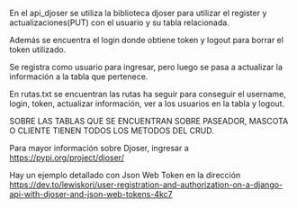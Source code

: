 En el api_djoser se utiliza la biblioteca djoser para utilizar el register y actualizaciones(PUT)
con el usuario y su tabla relacionada.

Además se encuentra el login donde obtiene token y logout para borrar el token utilizado.

Se registra como usuario para ingresar, pero luego se pasa a actualizar la información a la tabla que pertenece.

En rutas.txt se encuentran las rutas ha seguir para conseguir el username, login, token, actualizar información,
ver a los usuarios en la tabla y logout.


SOBRE LAS TABLAS QUE SE ENCUENTRAN SOBRE PASEADOR, MASCOTA O CLIENTE TIENEN TODOS LOS METODOS DEL CRUD.

Para mayor información sobre Djoser, ingresar a https://pypi.org/project/djoser/

Hay un ejemplo detallado con Json Web Token en la dirección 
https://dev.to/lewiskori/user-registration-and-authorization-on-a-django-api-with-djoser-and-json-web-tokens-4kc7
